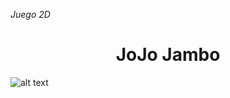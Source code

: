 <em> Juego 2D </em>
<h1 align="center"> JoJo Jambo </h1>

![alt text](https://i.blogs.es/b08132/3dnes-640x650/1366_2000.jpg)

